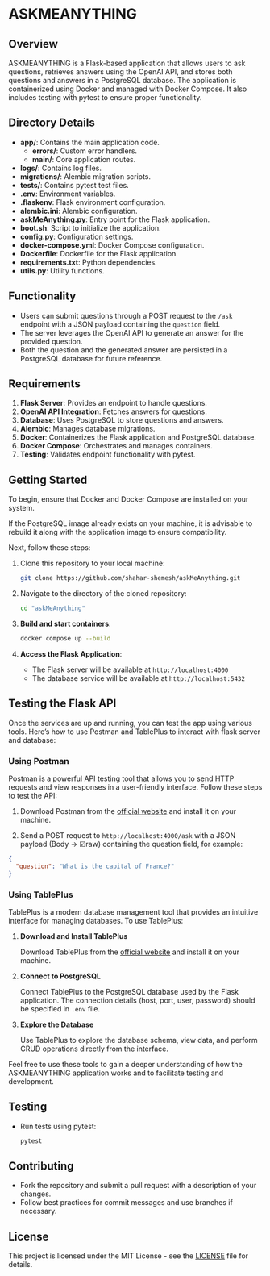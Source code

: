 # ASKMEANYTHING

## Overview

ASKMEANYTHING is a Flask-based application that allows users to ask questions, retrieves answers using the OpenAI API, and stores both questions and answers in a PostgreSQL database. The application is containerized using Docker and managed with Docker Compose. It also includes testing with pytest to ensure proper functionality.

## Directory Details

- **app/**: Contains the main application code.
  - **errors/**: Custom error handlers.
  - **main/**: Core application routes.
- **logs/**: Contains log files.
- **migrations/**: Alembic migration scripts.
- **tests/**: Contains pytest test files.
- **.env**: Environment variables.
- **.flaskenv**: Flask environment configuration.
- **alembic.ini**: Alembic configuration.
- **askMeAnything.py**: Entry point for the Flask application.
- **boot.sh**: Script to initialize the application.
- **config.py**: Configuration settings.
- **docker-compose.yml**: Docker Compose configuration.
- **Dockerfile**: Dockerfile for the Flask application.
- **requirements.txt**: Python dependencies.
- **utils.py**: Utility functions.

## Functionality

* Users can submit questions through a POST request to the `/ask` endpoint with a JSON payload containing the `question` field.
* The server leverages the OpenAI API to generate an answer for the provided question.
* Both the question and the generated answer are persisted in a PostgreSQL database for future reference.


## Requirements

1. **Flask Server**: Provides an endpoint to handle questions.
2. **OpenAI API Integration**: Fetches answers for questions.
3. **Database**: Uses PostgreSQL to store questions and answers.
4. **Alembic**: Manages database migrations.
5. **Docker**: Containerizes the Flask application and PostgreSQL database.
6. **Docker Compose**: Orchestrates and manages containers.
7. **Testing**: Validates endpoint functionality with pytest.


## Getting Started

To begin, ensure that Docker and Docker Compose are installed on your system.

If the PostgreSQL image already exists on your machine, it is advisable to rebuild it along with the application image to ensure compatibility.

 Next, follow these steps:

1. Clone this repository to your local machine:
    ```bash
    git clone https://github.com/shahar-shemesh/askMeAnything.git
    ```

2. Navigate to the directory of the cloned repository:
    ```bash
    cd "askMeAnything"
    ```

3. **Build and start containers**:
    ```bash
    docker compose up --build
    ```

2. **Access the Flask Application**:
    - The Flask server will be available at `http://localhost:4000`
    - The database service will be available at `http://localhost:5432`



## Testing the Flask API

Once the services are up and running, you can test the app using various tools. Here’s how to use Postman and TablePlus to interact with flask server and database:

### Using Postman

Postman is a powerful API testing tool that allows you to send HTTP requests and view responses in a user-friendly interface. Follow these steps to test the API:

1.  Download Postman from the [official website](https://www.postman.com/downloads/) and install it on your machine.

2.  Send a POST request to `http://localhost:4000/ask` with a JSON payload (Body → ☑raw) containing the question field, for example:

```json
{
  "question": "What is the capital of France?"
}
```

### Using TablePlus

TablePlus is a modern database management tool that provides an intuitive interface for managing databases. To use TablePlus:

1. **Download and Install TablePlus**

   Download TablePlus from the [official website](https://tableplus.com/) and install it on your machine.

2. **Connect to PostgreSQL**

   Connect TablePlus to the PostgreSQL database used by the Flask application. The connection details (host, port, user, password) should be specified in `.env` file.

3. **Explore the Database**

   Use TablePlus to explore the database schema, view data, and perform CRUD operations directly from the interface.

Feel free to use these tools to gain a deeper understanding of how the ASKMEANYTHING application works and to facilitate testing and development.



## Testing

- Run tests using pytest:
    ```bash
    pytest
    ```



## Contributing

- Fork the repository and submit a pull request with a description of your changes.
- Follow best practices for commit messages and use branches if necessary.

## License

This project is licensed under the MIT License - see the [LICENSE](LICENSE) file for details.
